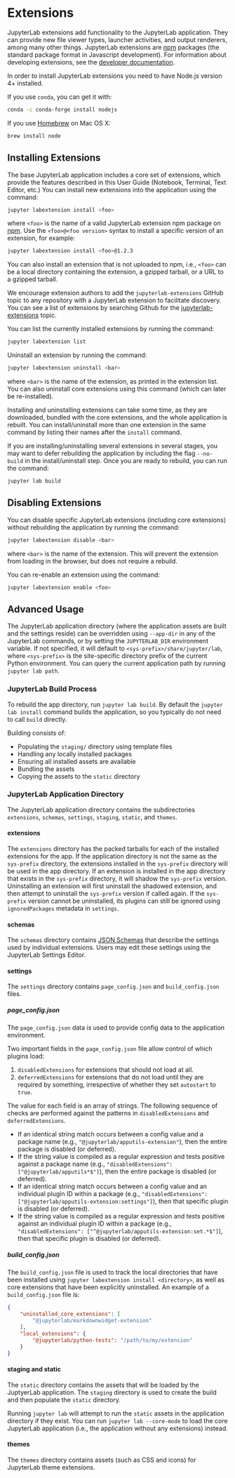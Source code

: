 # Extensions

JupyterLab extensions add functionality to the JupyterLab application. They can
provide new file viewer types, launcher activities, and output renderers, among
many other things. JupyterLab extensions are [npm](https://www.npmjs.com/) packages
(the standard package format in Javascript development).
For information about developing extensions, see the [developer documentation]().

In order to install JupyterLab extensions you need to have Node.js version 4+
installed.

If you use ``conda``, you can get it with:

```bash
conda -c conda-forge install nodejs
```

If you use [Homebrew](http://brew.sh/) on Mac OS X:

```bash
brew install node
```

## Installing Extensions

The base JupyterLab application includes a core set of extensions, which provide
the features described in this User Guide (Notebook, Terminal, Text Editor, etc.)
You can install new extensions into the application using the command:

```bash
jupyter labextension install <foo>
```

where `<foo>` is the name of a valid JupyterLab extension npm package on
[npm](https://www.npmjs.com). Use the `<foo>@<foo version>` syntax to install a
specific version of an extension, for example:

```bash
jupyter labextension install <foo>@1.2.3
```

You can also install an extension that is not uploaded to npm, i.e., `<foo>` can
be a local directory containing the extension, a gzipped tarball, or a URL to a
gzipped tarball.

We encourage extension authors to add the `jupyterlab-extensions` GitHub topic to
any repository with a JupyterLab extension to facilitate discovery.
You can see a list of extensions by searching Github for the
[jupyterlab-extensions](https://github.com/search?utf8=%E2%9C%93&q=topic%3Ajupyterlab-extensions&type=Repositories)
topic.

You can list the currently installed extensions by running the command:

```bash
jupyter labextension list
```

Uninstall an extension by running the command:

```bash
jupyter labextension uninstall <bar>
```

where `<bar>` is the name of the extension, as printed in the extension list.
You can also uninstall core extensions using this command (which can later be
re-installed).

Installing and uninstalling extensions can take some time, as they are
downloaded, bundled with the core extensions, and the whole application is rebuilt.
You can install/uninstall more than one extension in the same command by listing
their names after the `install` command.

If you are installing/uninstalling several extensions in several stages,
you may want to defer rebuilding the application by including the flag
`--no-build` in the install/uninstall step.
Once you are ready to rebuild, you can run the command:

```bash
jupyter lab build
```

## Disabling Extensions

You can disable specific JupyterLab extensions (including core extensions)
without rebuilding the application by running the command:

```bash
jupyter labextension disable <bar>
```

where `<bar>` is the name of the extension.  This will prevent the extension
from loading in the browser, but does not require a rebuild.

You can re-enable an extension using the command:

```bash
jupyter labextension enable <foo>
```

## Advanced Usage

The JupyterLab application directory (where the application assets are built and
the settings reside) can be overridden using `--app-dir` in any of the
JupyterLab commands, or by setting the `JUPYTERLAB_DIR` environment variable.
If not specified, it will default to `<sys-prefix>/share/jupyter/lab`, where
`<sys-prefix>` is the site-specific directory prefix of the current Python
environment.  You can query the current application path by running `jupyter
lab path`.

### JupyterLab Build Process

To rebuild the app directory, run `jupyter lab build`.
By default the `jupyter lab install` command builds the application,
so you typically do not need to call `build` directly.

Building consists of:

- Populating the `staging/` directory using template files
- Handling any locally installed packages
- Ensuring all installed assets are available
- Bundling the assets
- Copying the assets to the `static` directory

### JupyterLab Application Directory

The JupyterLab application directory contains the subdirectories
`extensions`, `schemas`, `settings`, `staging`, `static`, and `themes`.

#### extensions

The `extensions` directory has the packed tarballs for each of the
installed extensions for the app.  If the application directory is not the same
as the `sys-prefix` directory, the extensions installed in the `sys-prefix`
directory will be used in the app directory.  If an extension is installed in
the app directory that exists in the `sys-prefix` directory, it will shadow the
`sys-prefix` version.  Uninstalling an extension will first uninstall the
shadowed extension, and then attempt to uninstall the `sys-prefix` version if
called again.  If the `sys-prefix` version cannot be uninstalled, its plugins
can still be ignored using `ignoredPackages` metadata in `settings`.

#### schemas

The `schemas` directory contains [JSON Schemas](http://json-schema.org/) that
describe the settings used by individual extensions. Users may edit these
settings using the JupyterLab Settings Editor.

#### settings

The `settings` directory contains `page_config.json` and `build_config.json`
files.

##### page_config.json

The `page_config.json` data is used to provide config data to the application
environment.

Two important fields in the `page_config.json` file allow control of which
plugins load:

1. `disabledExtensions` for extensions that should not load at all.
2. `deferredExtensions` for extensions that do not load until they are required
   by something, irrespective of whether they set `autostart` to `true`.

The value for each field is an array of strings. The following sequence of checks
are performed against the patterns in `disabledExtensions` and
`deferredExtensions`.

* If an identical string match occurs between a config value and a package name
  (e.g., `"@jupyterlab/apputils-extension"`), then the entire package is
  disabled (or deferred).
* If the string value is compiled as a regular expression and tests positive
  against a package name (e.g., `"disabledExtensions":
  ["@jupyterlab/apputils*$"]`), then the entire package is disabled (or
  deferred).
* If an identical string match occurs between a config value and an individual
  plugin ID within a package (e.g., `"disabledExtensions":
  ["@jupyterlab/apputils-extension:settings"]`), then that specific plugin is
  disabled (or deferred).
* If the string value is compiled as a regular expression and tests positive
  against an individual plugin ID within a package (e.g.,
  `"disabledExtensions": ["^@jupyterlab/apputils-extension:set.*$"]`), then that
  specific plugin is disabled (or deferred).

##### build_config.json

The `build_config.json` file is used to track the local directories that have been installed
using `jupyter labextension install <directory>`, as well as core extensions that have
been explicitly uninstalled.  An example of a `build_config.json` file is:

```json
{
    "uninstalled_core_extensions": [
        "@jupyterlab/markdownwidget-extension"
    ],
    "local_extensions": {
        "@jupyterlab/python-tests": "/path/to/my/extension"
    }
}
```

#### staging and static

The `static` directory contains the assets that will be loaded by the JuptyerLab
application.  The `staging` directory is used to create the build and then populate
the `static` directory.

Running `jupyter lab` will attempt to run the `static` assets in the application
directory if they exist.  You can run `jupyter lab --core-mode` to load the core
JupyterLab application (i.e., the application without any extensions) instead.

#### themes

The `themes` directory contains assets (such as CSS and icons)
for JupyterLab theme extensions.
